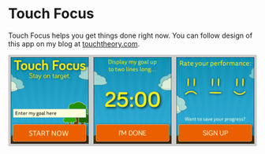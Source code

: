 Touch Focus
===========

Touch Focus helps you get things done right now. You can follow design of this app on my blog at <a href="http://touchtheory.com">touchtheory.com</a>.

![Touch Focus Screenshot](http://github.com/adobbs/touch-focus/raw/master/img/focus21.jpg "Latest Screenshot")